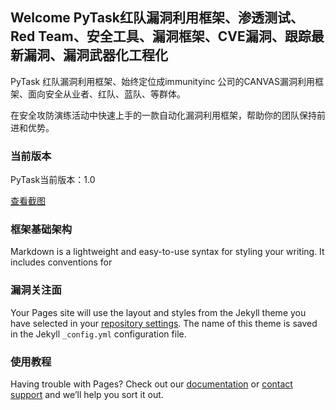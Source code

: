 ## Welcome PyTask红队漏洞利用框架、渗透测试、Red Team、安全工具、漏洞框架、CVE漏洞、跟踪最新漏洞、漏洞武器化工程化

PyTask 红队漏洞利用框架、始终定位成immunityinc 公司的CANVAS漏洞利用框架、面向安全从业者、红队、蓝队、等群体。

在安全攻防演练活动中快速上手的一款自动化漏洞利用框架，帮助你的团队保持前进和优势。
	

### 当前版本

PyTask当前版本：1.0

[查看截图](https://github.com/greekn/pytask/blob/gh-pages/README.md) 

### 框架基础架构

Markdown is a lightweight and easy-to-use syntax for styling your writing. It includes conventions for



### 漏洞关注面

Your Pages site will use the layout and styles from the Jekyll theme you have selected in your [repository settings](https://github.com/greekn/pytask/settings/pages). The name of this theme is saved in the Jekyll `_config.yml` configuration file.

### 使用教程

Having trouble with Pages? Check out our [documentation](https://docs.github.com/categories/github-pages-basics/) or [contact support](https://support.github.com/contact) and we’ll help you sort it out.
